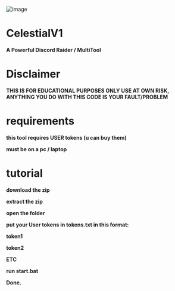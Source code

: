 ![image](https://github.com/discordsolar/Celestial-v1/assets/169748142/f30da532-c2d0-47cb-9b99-4e5965fc2481)
# CelestialV1
**A Powerful Discord Raider / MultiTool**

# Disclaimer
**THIS IS FOR EDUCATIONAL PURPOSES ONLY USE AT OWN RISK, ANYTHING YOU DO WITH THIS CODE IS YOUR FAULT/PROBLEM**

# requirements
**this tool requires USER tokens (u can buy them)**

**must be on a pc / laptop**

# tutorial
**download the zip**

**extract the zip**

**open the folder**

**put your User tokens in tokens.txt in this format:**

**token1**

**token2**

**ETC**

**run start.bat**

**Done.**

